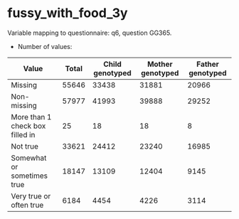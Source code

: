 # fussy_with_food_3y
Variable mapping to questionnaire: q6, question GG365.
- Number of values:

| Value | Total | Child genotyped | Mother genotyped | Father genotyped |
| ----- | ----- | --------------- | ---------------- | ---------------- |
| Missing | 55646 | 33438 | 31881 | 20966 |
| Non-missing | 57977 | 41993 | 39888 | 29252 |
| More than 1 check box filled in | 25 | 18 | 18 |8 |
| Not true | 33621 | 24412 | 23240 |16985 |
| Somewhat or sometimes true | 18147 | 13109 | 12404 |9145 |
| Very true or often true | 6184 | 4454 | 4226 |3114 |



